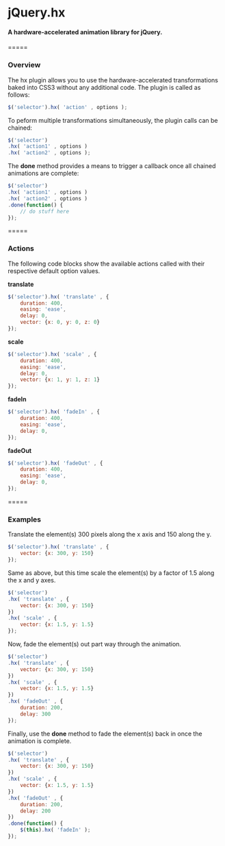# jQuery.hx

#### A hardware-accelerated animation library for jQuery.
=====

### Overview
The hx plugin allows you to use the hardware-accelerated transformations baked into CSS3 without any additional code. The plugin is called as follows:
```javascript
$('selector').hx( 'action' , options );
```
To peform multiple transformations simultaneously, the plugin calls can be chained:
```javascript
$('selector')
.hx( 'action1' , options )
.hx( 'action2' , options );
```
The __done__ method provides a means to trigger a callback once all chained animations are complete:
```javascript
$('selector')
.hx( 'action1' , options )
.hx( 'action2' , options )
.done(function() {
    // do stuff here
});
```
=====

### Actions

The following code blocks show the available actions called with their respective default option values.

__translate__
```javascript
$('selector').hx( 'translate' , {
    duration: 400,
    easing: 'ease',
    delay: 0,
    vector: {x: 0, y: 0, z: 0}
});
```

__scale__
```javascript
$('selector').hx( 'scale' , {
    duration: 400,
    easing: 'ease',
    delay: 0,
    vector: {x: 1, y: 1, z: 1}
});
```

__fadeIn__
```javascript
$('selector').hx( 'fadeIn' , {
    duration: 400,
    easing: 'ease',
    delay: 0,
});
```

__fadeOut__
```javascript
$('selector').hx( 'fadeOut' , {
    duration: 400,
    easing: 'ease',
    delay: 0,
});
```
=====

### Examples

Translate the element(s) 300 pixels along the x axis and 150 along the y.
```javascript
$('selector').hx( 'translate' , {
    vector: {x: 300, y: 150}
});
```

Same as above, but this time scale the element(s) by a factor of 1.5 along the x and y axes.
```javascript
$('selector')
.hx( 'translate' , {
    vector: {x: 300, y: 150}
})
.hx( 'scale' , {
    vector: {x: 1.5, y: 1.5}
});
```

Now, fade the element(s) out part way through the animation.
```javascript
$('selector')
.hx( 'translate' , {
    vector: {x: 300, y: 150}
})
.hx( 'scale' , {
    vector: {x: 1.5, y: 1.5}
})
.hx( 'fadeOut' , {
    duration: 200,
    delay: 300
});
```

Finally, use the __done__ method to fade the element(s) back in once the animation is complete.
```javascript
$('selector')
.hx( 'translate' , {
    vector: {x: 300, y: 150}
})
.hx( 'scale' , {
    vector: {x: 1.5, y: 1.5}
})
.hx( 'fadeOut' , {
    duration: 200,
    delay: 200
})
.done(function() {
    $(this).hx( 'fadeIn' );
});
```
